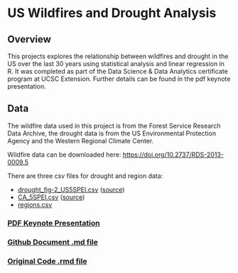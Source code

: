 # US Wildfires and Drought Analysis

## Overview

This projects explores the relationship between wildfires and drought in the US
over the last 30 years using statistical analysis and linear regression in R.
It was completed as part of the Data Science & Data Analytics certificate program
at UCSC Extension. Further details can be found in the pdf keynote presentation.

## Data

The wildfire data used in this project is from the Forest Service Research Data
Archive, the drought data is from the US Environmental Protection Agency and
the Western Regional Climate Center.

Wildfire data can be downloaded here: <https://doi.org/10.2737/RDS-2013-0009.5>

There are three csv files for drought and region data:

- [drought_fig-2_US5SPEI.csv](https://github.com/rrailton/us-wildfires-and-drought/blob/main/drought_fig-2_US5SPEI.csv)
  ([source](https://www.epa.gov/climate-indicators/climate-change-indicators-drought))
- [CA_5SPEI.csv](https://github.com/rrailton/us-wildfires-and-drought/blob/main/CA_5SPEI.csv)
  ([source](https://wrcc.dri.edu/wwdt/time/))
- [regions.csv](https://github.com/rrailton/us-wildfires-and-drought/blob/main/regions.csv)

### [PDF Keynote Presentation](https://github.com/rrailton/us-wildfires-and-drought/blob/main/us-wildfires-and-dought-presentation.pdf)

### [Github Document .md file](https://github.com/rrailton/us-wildfires-and-drought/blob/main/us-wildfires-and-drought.md)

### [Original Code .rmd file](https://github.com/rrailton/us-wildfires-and-drought/blob/main/us-wildfires-and-drought.Rmd)
